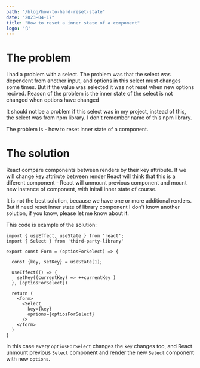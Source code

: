 ```yaml
---
path: "/blog/how-to-hard-reset-state"
date: "2023-04-17"
title: "How to reset a inner state of a component"
logo: "🔃"
---
```


# The problem

I had a problem with a select. The problem was that the select was dependent from another input, and options in this select must changes some times. But if the value was selected it was not reset when new options recived. Reason of the problem is the inner state of the select is not changed when options have changed 

It should not be a problem if this select was in my project, instead of this, the select was from npm library. I don't remember name of this npm library.

The problem is - how to reset inner state of a component.

# The solution

React compare components between renders by their key attribute. If we will change key attrirute between render React will think that this is a diferent component - React will unmount previous component and mount new instance of component, with initail inner state of course. 

It is not the best solution, because we have one or more additional renders. But if need reset inner state of library component I don't know another solution, if you know, please let me know about it.

This code is example of the solution:

```
import { useEffect, useState } from 'react';
import { Select } from 'third-party-library'

export const Form = (optiosForSelect) => {

  const {key, setKey} = useState(1);

  useEffect(() => {
    setKey((currentKey) => ++currentKey )
  }, [optiosForSelect])

  return (
    <form>
      <Select
        key={key}
        oprions={optiosForSelect}
      />
    </form>
  )
}

```

In this case every `optiosForSelect` changes the `key` changes too, and React unmount previous `Select` component and render the new `Select` component with new `options`.
